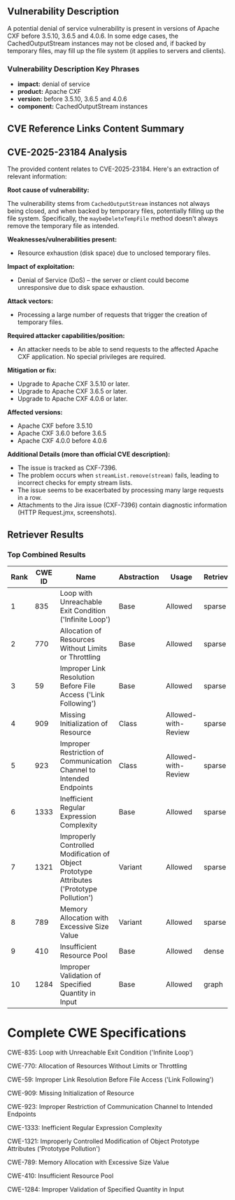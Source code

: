 ## Vulnerability Description
A potential denial of service vulnerability is present in versions of Apache CXF before 3.5.10, 3.6.5 and 4.0.6. In some edge cases, the CachedOutputStream instances may not be closed and, if backed by temporary files, may fill up the file system (it applies to servers and clients).

### Vulnerability Description Key Phrases
- **impact:** denial of service
- **product:** Apache CXF
- **version:** before 3.5.10, 3.6.5 and 4.0.6
- **component:** CachedOutputStream instances

## CVE Reference Links Content Summary
## CVE-2025-23184 Analysis

The provided content relates to CVE-2025-23184. Here's an extraction of relevant information:

**Root cause of vulnerability:**

The vulnerability stems from `CachedOutputStream` instances not always being closed, and when backed by temporary files, potentially filling up the file system. Specifically, the `maybeDeleteTempFile` method doesn't always remove the temporary file as intended.

**Weaknesses/vulnerabilities present:**

*   Resource exhaustion (disk space) due to unclosed temporary files.

**Impact of exploitation:**

*   Denial of Service (DoS) – the server or client could become unresponsive due to disk space exhaustion.

**Attack vectors:**

*   Processing a large number of requests that trigger the creation of temporary files.

**Required attacker capabilities/position:**

*   An attacker needs to be able to send requests to the affected Apache CXF application. No special privileges are required.

**Mitigation or fix:**

*   Upgrade to Apache CXF 3.5.10 or later.
*   Upgrade to Apache CXF 3.6.5 or later.
*   Upgrade to Apache CXF 4.0.6 or later.

**Affected versions:**

*   Apache CXF before 3.5.10
*   Apache CXF 3.6.0 before 3.6.5
*   Apache CXF 4.0.0 before 4.0.6

**Additional Details (more than official CVE description):**

*   The issue is tracked as CXF-7396.
*   The problem occurs when `streamList.remove(stream)` fails, leading to incorrect checks for empty stream lists.
*   The issue seems to be exacerbated by processing many large requests in a row.
*   Attachments to the Jira issue (CXF-7396) contain diagnostic information (HTTP Request.jmx, screenshots).

## Retriever Results

### Top Combined Results

| Rank | CWE ID | Name | Abstraction | Usage  | Retrievers | Individual Scores |
|------|--------|------|-------------|-------|------------|-------------------|
| 1 | 835 | Loop with Unreachable Exit Condition ('Infinite Loop') | Base | Allowed | sparse | 0.102 |
| 2 | 770 | Allocation of Resources Without Limits or Throttling | Base | Allowed | sparse | 0.098 |
| 3 | 59 | Improper Link Resolution Before File Access ('Link Following') | Base | Allowed | sparse | 0.094 |
| 4 | 909 | Missing Initialization of Resource | Class | Allowed-with-Review | sparse | 0.094 |
| 5 | 923 | Improper Restriction of Communication Channel to Intended Endpoints | Class | Allowed-with-Review | sparse | 0.093 |
| 6 | 1333 | Inefficient Regular Expression Complexity | Base | Allowed | sparse | 0.092 |
| 7 | 1321 | Improperly Controlled Modification of Object Prototype Attributes ('Prototype Pollution') | Variant | Allowed | sparse | 0.092 |
| 8 | 789 | Memory Allocation with Excessive Size Value | Variant | Allowed | sparse | 0.092 |
| 9 | 410 | Insufficient Resource Pool | Base | Allowed | dense | 0.571 |
| 10 | 1284 | Improper Validation of Specified Quantity in Input | Base | Allowed | graph | 0.002 |



# Complete CWE Specifications

CWE-835: Loop with Unreachable Exit Condition ('Infinite Loop')

CWE-770: Allocation of Resources Without Limits or Throttling

CWE-59: Improper Link Resolution Before File Access ('Link Following')

CWE-909: Missing Initialization of Resource

CWE-923: Improper Restriction of Communication Channel to Intended Endpoints

CWE-1333: Inefficient Regular Expression Complexity

CWE-1321: Improperly Controlled Modification of Object Prototype Attributes ('Prototype Pollution')

CWE-789: Memory Allocation with Excessive Size Value

CWE-410: Insufficient Resource Pool

CWE-1284: Improper Validation of Specified Quantity in Input